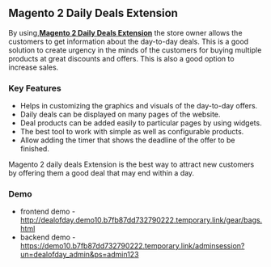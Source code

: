 <body>
	<main>
		<div class="content-wrapper">
			<div class="content-inner">
				<h2>Magento 2 Daily Deals Extension</h2>
				<p>By using,<strong><a href="https://www.mageants.com/daily-deals-extension-for-magento-2.html">Magento 2 Daily Deals Extension</a></strong> the store owner allows the customers to get information about the day-to-day deals. This is a good solution to create urgency in the minds of the customers for buying multiple products at great discounts and offers. This is also a good option to increase sales.</p>
				<div class="features-wrapper">
					<h3>Key Features</h3>
					<ul>
						<li>Helps in customizing the graphics and visuals of the day-to-day offers.</li>
						<li>Daily deals can be displayed on many pages of the website.</li>
						<li>Deal products can be added easily to particular pages by using widgets.</li>
						<li>The best tool to work with simple as well as configurable products.</li>
						<li>Allow adding the timer that shows the deadline of the offer to be finished.</li>
					</ul>
				</div>
				<div class="more-features">
          <p>Magento 2 daily deals Extension is the best way to attract new customers by offering them a good deal that may end within a day.</p>
					<h3>Demo</h3>
					<ul>
						<li>frontend demo - <a href="http://dealofday.demo10.b7fb87dd732790222.temporary.link/gear/bags.html">http://dealofday.demo10.b7fb87dd732790222.temporary.link/gear/bags.html</a></li>
						<li>backend demo - <a href="https://demo10.b7fb87dd732790222.temporary.link/adminsession?un=dealofday_admin&ps=admin123">https://demo10.b7fb87dd732790222.temporary.link/adminsession?un=dealofday_admin&ps=admin123</a></li>
					</ul>
				</div>
			</div>
		</div>
	</main>
</body>
</html>
